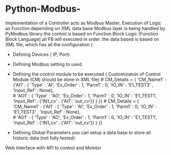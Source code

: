 # Python-Modbus-
Implementation of a Controller acts as Modbus Master, Execution of Logic as Function depending on XML data base 
Modbus layer is being handled by PyModbus library 
the control is based on Function Block Logic (Function Block Language) all FB will executed in order. 
the data based is based on XML file, which has all the configuration ( 
  - Defining Devices ( IP, Port) 
  - Defining Modbus setting to used. 
  - Defining the control module to be executed  ( Customizatoin of Control Module (CM) should be done in XML file) 
        # CM_Details = { 'CM_Name1' : {'AI1' : { 'Type' : 'AI', 'Ex_Order' : 1, 'Parm1' : 0, 'IO_IN' : 'E1_TEST3' , 'Input_Ref' : None}, \
        #                              'AO1' : { 'Type' : 'AO', 'Ex_Order' : 1, 'Parm1' : 0, 'IO_IN' : 'E1_TEST1', 'Input_Ref' : {'IN1_cv' : {'AI1': 'out_cv'}} } }}
        # CM_Details = { 'CM_Name1' : {'AI1' : { 'Type' : 'AI', 'Ex_Order' : 1, 'Parm1' : 0, 'IO_IN' : 'E1_TEST3' , 'Input_Ref' : None}, \
        #                              'AO1' : { 'Type' : 'AO', 'Ex_Order' : 1, 'Parm1' : 0, 'IO_IN' : 'E1_TEST1', 'Input_Ref' : {'IN1_cv' : {'AI1': 'out_cv'}} } }}
        
  - Defining Global Parameters 
you can setup a data base to store all historic data (not fully tested) 

Web Interface with API to control and Mointor

